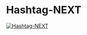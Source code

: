 # Hashtag-NEXT

[![Hashtag-NEXT](https://img.youtube.com/vi/lwlirs_dlSI/0.jpg)](https://www.youtube.com/watch?v=lwlirs_dlSI)
